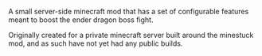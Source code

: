 A small server-side minecraft mod that has a set of configurable features meant to boost the ender dragon boss fight.

Originally created for a private minecraft server built around the minestuck mod, and as such have not yet had any
public builds.

